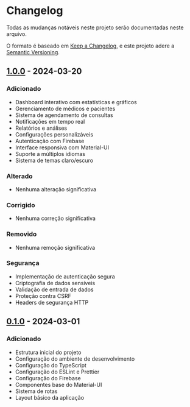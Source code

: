 # Changelog

Todas as mudanças notáveis neste projeto serão documentadas neste arquivo.

O formato é baseado em [Keep a Changelog](https://keepachangelog.com/pt-BR/1.0.0/),
e este projeto adere a [Semantic Versioning](https://semver.org/lang/pt-BR/).

## [1.0.0] - 2024-03-20

### Adicionado
- Dashboard interativo com estatísticas e gráficos
- Gerenciamento de médicos e pacientes
- Sistema de agendamento de consultas
- Notificações em tempo real
- Relatórios e análises
- Configurações personalizáveis
- Autenticação com Firebase
- Interface responsiva com Material-UI
- Suporte a múltiplos idiomas
- Sistema de temas claro/escuro

### Alterado
- Nenhuma alteração significativa

### Corrigido
- Nenhuma correção significativa

### Removido
- Nenhuma remoção significativa

### Segurança
- Implementação de autenticação segura
- Criptografia de dados sensíveis
- Validação de entrada de dados
- Proteção contra CSRF
- Headers de segurança HTTP

## [0.1.0] - 2024-03-01

### Adicionado
- Estrutura inicial do projeto
- Configuração do ambiente de desenvolvimento
- Configuração do TypeScript
- Configuração do ESLint e Prettier
- Configuração do Firebase
- Componentes base do Material-UI
- Sistema de rotas
- Layout básico da aplicação

[1.0.0]: https://github.com/seu-usuario/medical-appointment-saas/compare/v0.1.0...v1.0.0
[0.1.0]: https://github.com/seu-usuario/medical-appointment-saas/releases/tag/v0.1.0 